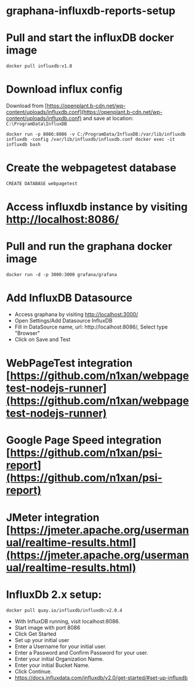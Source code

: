 # graphana-influxdb-reports-setup
# Pull and start the influxDB docker image
`docker pull influxdb:v1.8`
# Download influx config 
Download from [https://openplant.b-cdn.net/wp-content/uploads/influxdb.conf](https://openplant.b-cdn.net/wp-content/uploads/influxdb.conf) and save at location: `C:\ProgramData\InfluxDB`

`docker run -p 8086:8086 -v C:/ProgramData/InfluxDB:/var/lib/influxdb influxdb -config /var/lib/influxdb/influxdb.conf
docker exec -it influxdb bash`

# Create the webpagetest database
`CREATE DATABASE webpagetest`

# Access influxdb instance by visiting [http://localhost:8086/](http://localhost:8086/)

# Pull and run the graphana docker image 
`docker run -d -p 3000:3000 grafana/grafana`

# Add InfluxDB Datasource
* Access graphana by visiting [http://localhost:3000/](http://localhost:3000/)
* Open Settings/Add Datasource InfluxDB
* Fill in DataSource name, url: http://localhost:8086/, Select type "Browser"
* Click on Save and Test

# WebPageTest integration [https://github.com/n1xan/webpagetest-nodejs-runner](https://github.com/n1xan/webpagetest-nodejs-runner)
# Google Page Speed integration [https://github.com/n1xan/psi-report](https://github.com/n1xan/psi-report)
# JMeter integration [https://jmeter.apache.org/usermanual/realtime-results.html](https://jmeter.apache.org/usermanual/realtime-results.html)

# InfluxDb 2.x setup:
`docker pull quay.io/influxdb/influxdb:v2.0.4`
* With InfluxDB running, visit localhost:8086.
* Start image with port 8086
* Click Get Started
* Set up your initial user
* Enter a Username for your initial user.
* Enter a Password and Confirm Password for your user.
* Enter your initial Organization Name.
* Enter your initial Bucket Name.
* Click Continue.
* https://docs.influxdata.com/influxdb/v2.0/get-started/#set-up-influxdb
